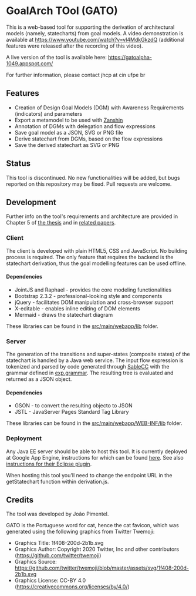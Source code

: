 GoalArch TOol (GATO)
========

This is a web-based tool for supporting the derivation of architectural models (namely, statecharts) from goal models.
A video demonstration is available at https://www.youtube.com/watch?v=vl4MdkGkzdQ (additional features were released
 after the recording of this video).

A live version of the tool is available here: https://gatoalpha-1049.appspot.com/

For further information, please contact jhcp at cin ufpe br

## Features
- Creation of Design Goal Models (DGM) with Awareness Requirements (indicators) and parameters
- Export a metamodel to be used with [Zanshin](https://github.com/sefms-disi-unitn/Zanshin/wiki/Creating-a-simulation,-part-1.-the-meta-model)
- Annotation of DGMs with delegation and flow expressions
- Save goal model as a JSON, SVG or PNG file
- Derive statechart from DGMs, based on the flow expressions
- Save the derived statechart as SVG or PNG


## Status
This tool is discontinued. No new functionalities will be added, but bugs reported on this repository may be fixed.
Pull requests are welcome.

## Development

Further info on the tool's requirements and architecture are provided in Chapter 5 of
[the thesis](papers/thesis-jhcp.pdf) and in [related papers](papers/readme.md).

### Client
The client is developed with plain HTML5, CSS and JavaScript. No building process is required. The only
feature that requires the backend is the statechart derivation, thus the goal modelling features can be used
offline. 

#### Dependencies
- JointJS and Raphael - provides the core modeling functionalities
- Bootstrap 2.3.2 - professional-looking style and components
- jQuery - facilitates DOM manipulation and cross-browser support
- X-editable - enables inline editing of DOM elements
- Mermaid - draws the statechart diagram
  
These libraries can be found in the [src/main/webapp/lib](src/main/webapp/lib) folder.

### Server
The generation of the transitions and super-states (composite states) of the statechart is handled
 by a Java web service. The input flow expression is tokenized and parsed by code generated through 
 [SableCC](https://sablecc.org/documentation) with the grammar defined in [exp.grammar](exp.grammar). The resulting
tree is evaluated and returned as a JSON object.

#### Dependencies
- GSON - to convert the resulting objecto to JSON
- JSTL - JavaServer Pages Standard Tag Library

These libraries can be found in the [src/main/webapp/WEB-INF/lib](src/main/webapp/WEB-INF/lib) folder.

### Deployment
Any Java EE server should be able to host this tool. It is currently deployed at Google App Engine, 
instructions for which can be found
[here](https://cloud.google.com/appengine/docs/standard/java/building-app/environment-setup).
See also [instructions for their Eclipse plugin](https://cloud.google.com/eclipse/docs/running-and-debugging).

When hosting this tool you'll need to change the endpoint URL in the getStatechart function within derivation.js.

## Credits
The tool was developed by João Pimentel.

GATO is the Portuguese word for cat, hence the cat favicon, which was generated using the following graphics 
from Twitter Twemoji:
- Graphics Title: 1f408-200d-2b1b.svg
- Graphics Author: Copyright 2020 Twitter, Inc and other contributors (https://github.com/twitter/twemoji)
- Graphics Source: https://github.com/twitter/twemoji/blob/master/assets/svg/1f408-200d-2b1b.svg
- Graphics License: CC-BY 4.0 (https://creativecommons.org/licenses/by/4.0/)

